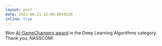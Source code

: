 ```yaml
---
layout: post
date: 2022-06-21 12:00:00+0530
inline: true
---
```


Won [AI-GameChangers award](https://nasscom.in/ai-gamechangers/) in the Deep Learning Algorithms category. Thank you, NASSCOM!